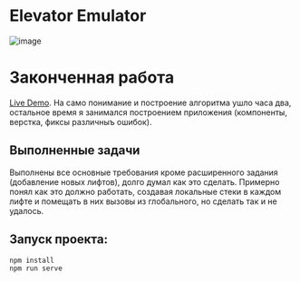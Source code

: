 # Elevator Emulator
![image](https://user-images.githubusercontent.com/105386597/208072423-ed157997-0d31-4fb2-828e-048ec2fea063.png)

# Законченная работа
[Live Demo](https://trueconf-elevator.netlify.app).  На само понимание и построение алгоритма ушло часа два, остальное время я занимался построением приложения (компоненты, верстка, фиксы различныъ ошибок).

## Выполненные задачи
Выполнены все основные требования кроме расширенного задания (добавление новых лифтов), долго думал как это сделать. Примерно понял как это должно работать, создавая локальные стеки в каждом лифте и помещать в них вызовы из глобального, но сделать так и не удалось.

## Запуск проекта:
```
npm install
npm run serve
```
